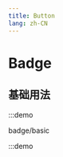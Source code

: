 ```yaml
---
title: Button
lang: zh-CN
---
```


# Badge

<script setup>
const demos = import.meta.globEager('../../../demos/bole-design/badge/*/*.vue')
</script>

## 基础用法

:::demo

badge/basic

:::demo
